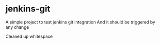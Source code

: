 # jenkins-git

A simple project to test jenkins git integration
And it should be triggered by any change

Cleaned up whitespace
